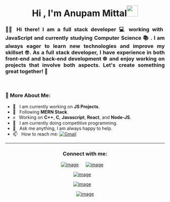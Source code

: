 
<!--
**kushagra-goyal-14/kushagra-goyal-14** is a ✨ _special_ ✨ repository because its `README.md` (this file) appears on your GitHub profile.

Here are some ideas to get you started:

- 🔭 I’m currently working on ...
- 🌱 I’m currently learning ...
- 👯 I’m looking to collaborate on ...
- 🤔 I’m looking for help with ...
- 💬 Ask me about ...
- 📫 How to reach me: ...
- 😄 Pronouns: ...
- ⚡ Fun fact: ...
-->


<h1 align="center"><b>Hi</b> , I'm Anupam Mittal<img src="https://media.giphy.com/media/hvRJCLFzcasrR4ia7z/giphy.gif" width="35"></h1>


<h3 align="Justify"> 🙋‍♂️ Hi there! I am a full stack developer 💻 working with JavaScript and currently studying <strong>Computer Science 📚 </strong>. I am always eager to learn new technologies and <b>improve</b> my skillset 🤓. As a full stack developer, I have experience in both front-end and back-end development 🌐 and enjoy working on projects that involve both aspects. Let's create something great together! 🤝</h3>

<br/>

### 🧐 More About Me:
- 🔭 &nbsp;  I am currently working on **JS Projects**.<br>
- 🌱 &nbsp;  Following **MERN Stack**.<br>
- ✊ &nbsp;  Working on **C++**, **C**, **Javascript**, **React**, and **Node-JS**.<br>
- 🔎 &nbsp;  I am currently doing competitive programming. <br>
- 💬 &nbsp;  Ask me anything, I am always happy to help.<br>
- 📫 &nbsp;  How to reach me: [![Gmail](https://img.shields.io/badge/-Gmail-c14438?style=flat&logo=Gmail&logoColor=white)](mailto:m.anupam1324@gmail.com)<br>


<hr>






<h3 align="center">Connect with me:</h3>
<div align="center" width="fit-content">

[![image](https://img.shields.io/badge/LinkedIn-0077B5?style=for-the-badge&logo=linkedin&logoColor=white)](https://www.linkedin.com/in/anupam-mittal-b13b82229/)
&emsp;
[![image](https://img.shields.io/badge/Gmail-D14836?style=for-the-badge&logo=gmail&logoColor=white)](mailto:m.anupam1324@gmail.com)
&emsp;

[![image](https://img.shields.io/badge/Codeforces-000000?style=for-the-badge&logo=codeforces&logoColor=white)](https://codeforces.com/profile/_anupammittal)
&emsp;

[![image](https://img.shields.io/badge/Leetcode-b59816?style=for-the-badge&logo=leetcode&logoColor=white)](https://leetcode.com/u/anupammittal__/)
&emsp;

[![image](https://img.shields.io/badge/Codechef-290E0A?style=for-the-badge&logo=codechef&logoColor=white)](https://www.codechef.com/users/anupam_mittaln)


</div>
